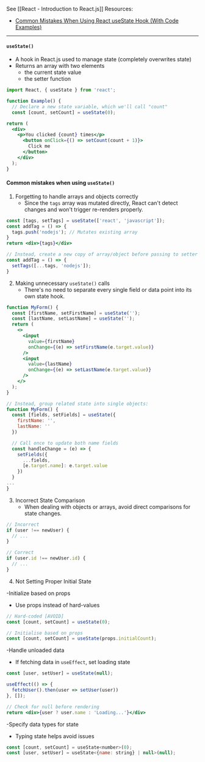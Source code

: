 See [[React - Introduction to React.js]]
Resources:
* [Common Mistakes When Using React useState Hook (With Code Examples)](https://hashnode.com/@AkshayKaushik)

---
#### `useState()`
* A hook in React.js used to manage state (completely overwrites state)
* Returns an array with two elements
	* the current state value
	* the setter function
```jsx
import React, { useState } from 'react';

function Example() {
  // Declare a new state variable, which we'll call "count"
  const [count, setCount] = useState(0);

return (
  <div>
    <p>You clicked {count} times</p>
      <button onClick={() => setCount(count + 1)}>
        Click me
      </button>
    </div>
  );
}
```

#### Common mistakes when using `useState()`
1. Forgetting to handle arrays and objects correctly
	* Since the `tags` array was mutated directly, React can't detect changes and won't trigger re-renders properly.
```jsx
const [tags, setTags] = useState(['react', 'javascript']);
const addTag = () => { 
  tags.push('nodejs'); // Mutates existing array  
}
return <div>{tags}</div>
```

```jsx
// Instead, create a new copy of array/object before passing to setter fn
const addTag = () => {
  setTags([...tags, 'nodejs']);  
}
```

2. Making unnecessary `useState()` calls
	* There's no need to separate every single field or data point into its own state hook.
```jsx
function MyForm() {
  const [firstName, setFirstName] = useState(''); 
  const [lastName, setLastName] = useState('');
  return (
    <>
      <input 
        value={firstName}
        onChange={(e) => setFirstName(e.target.value)}
      />
      <input
        value={lastName}  
        onChange={(e) => setLastName(e.target.value)} 
      />
    </>
  );
}
```

```jsx
// Instead, group related state into single objects:
function MyForm() {
  const [fields, setFields] = useState({
    firstName: '',
    lastName: '' 
  })

  // Call once to update both name fields
  const handleChange = (e) => {
    setFields({
      ...fields,
      [e.target.name]: e.target.value 
    })
  }
...
}
```

3. Incorrect State Comparison
	* When dealing with objects or arrays, avoid direct comparisons for state changes.
```jsx
// Incorrect
if (user !== newUser) {
  // ...
}

// Correct
if (user.id !== newUser.id) {
  // ...
}
```

4. Not Setting Proper Initial State

-Initialize based on props
* Use props instead of hard-values
```jsx
// Hard-coded [AVOID]
const [count, setCount] = useState(0); 

// Initialise based on props
const [count, setCount] = useState(props.initialCount);
```

-Handle unloaded data
* If fetching data in `useEffect`, set loading state
```jsx
const [user, setUser] = useState(null);

useEffect(() => {
  fetchUser().then(user => setUser(user))  
}, []);

// Check for null before rendering
return <div>{user ? user.name : 'Loading...'}</div>
```

-Specify data types for state
* Typing state helps avoid issues
```jsx
const [count, setCount] = useState<number>(0);
const [user, setUser] = useState<{name: string} | null>(null);
```